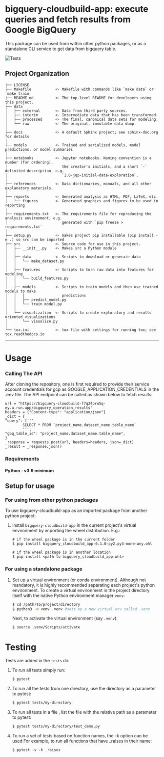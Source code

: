 bigquery-cloudbuild-app: execute queries and fetch results from Google BigQuery
==============================

This package can be used from within other python packages, or as a standalone CLI service to get data from bigquery table.

![Tests](https://github.com/bigquery-cloudbuild-app/actions/workflows/deploy_sandbox.yaml/badge.svg?branch=develop)

Project Organization
------------

    ├── LICENSE
    ├── Makefile           <- Makefile with commands like `make data` or `make train`
    ├── README.md          <- The top-level README for developers using this project.
    ├── data
    │   ├── external       <- Data from third party sources.
    │   ├── interim        <- Intermediate data that has been transformed.
    │   ├── processed      <- The final, canonical data sets for modeling.
    │   └── raw            <- The original, immutable data dump.
    │
    ├── docs               <- A default Sphinx project; see sphinx-doc.org for details
    │
    ├── models             <- Trained and serialized models, model predictions, or model summaries
    │
    ├── notebooks          <- Jupyter notebooks. Naming convention is a number (for ordering),
    │                         the creator's initials, and a short `-` delimited description, e.g.
    │                         `1.0-jqp-initial-data-exploration`.
    │
    ├── references         <- Data dictionaries, manuals, and all other explanatory materials.
    │
    ├── reports            <- Generated analysis as HTML, PDF, LaTeX, etc.
    │   └── figures        <- Generated graphics and figures to be used in reporting
    │
    ├── requirements.txt   <- The requirements file for reproducing the analysis environment, e.g.
    │                         generated with `pip freeze > requirements.txt`
    │
    ├── setup.py           <- makes project pip installable (pip install -e .) so src can be imported
    ├── src                <- Source code for use in this project.
    │   ├── __init__.py    <- Makes src a Python module
    │   │
    │   ├── data           <- Scripts to download or generate data
    │   │   └── make_dataset.py
    │   │
    │   ├── features       <- Scripts to turn raw data into features for modeling
    │   │   └── build_features.py
    │   │
    │   ├── models         <- Scripts to train models and then use trained models to make
    │   │   │                 predictions
    │   │   ├── predict_model.py
    │   │   └── train_model.py
    │   │
    │   └── visualization  <- Scripts to create exploratory and results oriented visualizations
    │       └── visualize.py
    │
    └── tox.ini            <- tox file with settings for running tox; see tox.readthedocs.io


--------

# Usage

### Calling The API

After cloning the repository, one is first required to provide their service account credentials for gcp as GOOGLE_APPLICATION_CREDENTIALS in the .env file.
The API endpoint can be called as shown below to fetch results:

```
url = "https://bigquery-cloudbuild-f7q24pru5q-ey.a.run.app/bigquery_operation_results"
headers = {"Content-type": "application/json"}
_dict = {
"query": f'''
        SELECT * FROM `project_name.dataset_name.table_name`        
        ''',
"gbq_table_id": "project_name.dataset_name.table_name",
}
_response = requests.post(url, headers=headers, json=_dict)
_result = _response.json()
```

### Requirements
#### Python - v3.9 minimum

## Setup for usage
### For using from other python packages
To use bigquery-cloudbuild-app as an imported package from another python project:
1. install `bigquery-cloudbuild-app` in the current project's virtual environment by importing the wheel distribution. E.g.:
   ```shell
   # if the wheel package is in the current folder
   $ pip install bigquery_cloudbuild_app-0.1.0-py2.py3-none-any.whl
   
   # if the wheel package is in another location
   $ pip install <path to bigquery_cloudbuild_app.whl>
   ```
### For using a standalone package
1. Set up a virtual environment (or conda environment). Although not mandatory, it is highly
   recommended separating each project's python environment. To create a virtual environment
   in the project directory itself with the native Python environment manager `venv`:
    ```bash
    $ cd /path/to/project/directory
    $ python3 -m venv .venv #sets up a new virtual env called .venv
    ```
   Next, to activate the virtual environment (say `.venv`):
    ```bash
    $ source .venv/Scripts/activate
    ```

# Testing

Tests are added in the `tests` dir.
1. To run all tests simply run:
   ```bash 
   $ pytest 
   ```
2. To run all the tests from one directory, use the directory as a parameter to pytest:
   ```bash
   $ pytest tests/my-directory
   ```
3. To run all tests in a file , list the file with the relative path as a parameter to pytest:
   ```bash
   $ pytest tests/my-directory/test_demo.py
   ```
4. To run a set of tests based on function names, the -k option can be used
   For example, to run all functions that have _raises in their name:
   ````shell
   $ pytest -v -k _raises
   ````
